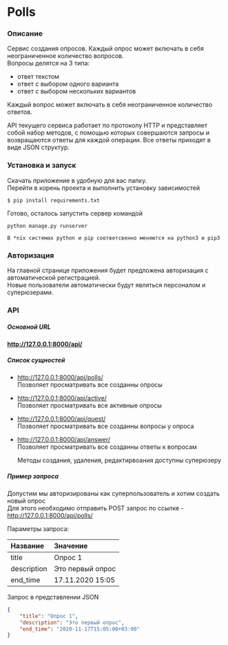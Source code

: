 Polls
=====

### Описание

Сервис создания опросов. Каждый опрос может включать в себя неограниченное количество 
вопросов.  
Вопросы делятся на 3 типа:
- ответ текстом
- ответ с выбором одного варианта
- ответ с выбором нескольких вариантов

Каждый вопрос может включать в себя неограниченное количество ответов.

API текущего сервиса работает по протоколу HTTP и представляет собой набор методов,
с помощью которых совершаются запросы и возвращаются ответы для каждой операции.
Все ответы приходят в виде JSON структур.

### Установка и запуск

Скачать приложение в удобную для вас папку.  
Перейти в корень проекта и выполнить установку зависимостей
```
$ pip install requirements.txt
```
Готово, осталось запустить сервер командой
```
python manage.py runserver
```
    В *nix системах python и pip соответсвенно меняются на python3 и pip3

### Авторизация

На главной странице приложения будет предложена авторизация с автоматической регистрацией.  
Новые пользователи автоматически будут являться персоналом и суперюзерами.

### API

##### Основной URL

**http://127.0.0.1:8000/api/**

##### Список сущностей

- http://127.0.0.1:8000/api/polls/  
Позволяет просматривать все созданны опросы
- http://127.0.0.1:8000/api/active/  
Позволяет просматривать все активные опросы
- http://127.0.0.1:8000/api/quest/  
Позволяет просматривать все созданны вопросы у опроса
- http://127.0.0.1:8000/api/answer/  
Позволяет просматривать все созданны ответы к вопросам


    Методы создания, удаления, редактирвоания доступны суперюзеру

##### Пример запроса

Допустим мы авторизированы как суперпользователь и хотим создать новый опрос  
Для этого необходимо отправить POST запрос по ссылке - http://127.0.0.1:8000/api/polls/  

Параметры запроса:  

| Название      | Значение         |
|:------------- |:-----------------|
| title         | Опрос 1          |
| description   | Это первый опрос |
| end_time      | 17.11.2020 15:05 |

Запрос в представлении JSON

```json
{
    "title": "Опрос 1",
    "description": "Это первый опрос",
    "end_time": "2020-11-17T15:05:00+03:00"
}
```